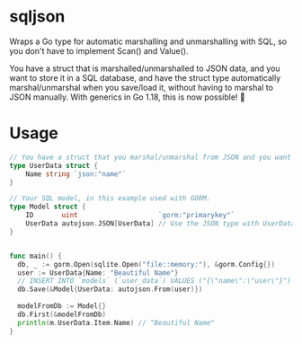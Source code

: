 # sqljson
Wraps a Go type for automatic marshalling and unmarshalling with SQL, so you don't have to implement Scan() and Value().

You have a struct that is marshalled/unmarshalled to JSON data, and you want to store it in a SQL database, and have the struct type automatically marshal/unmarshal when you save/load it, without having to marshal to JSON manually. With generics in Go 1.18, this is now possible! 🥳

# Usage
```go
// You have a struct that you marshal/unmarshal from JSON and you want to automatically unmarshal.
type UserData struct {
	Name string `json:"name"`
}

// Your SQL model, in this example used with GORM.
type Model struct {
	ID       uint                    `gorm:"primarykey"`
	UserData autojson.JSON[UserData] // Use the JSON type with UserData, your data struct, as a type parameter.
}


func main() {
  db, _ := gorm.Open(sqlite.Open("file::memory:"), &gorm.Config{})
  user := UserData{Name: "Beautiful Name"}
  // INSERT INTO `models` (`user_data`) VALUES ("{\"name\":\"user\"}") RETURNING `id`
  db.Save(&Model{UserData: autojson.From(user)})
  
  modelFromDb := Model{}
  db.First(&modelFromDb)
  println(m.UserData.Item.Name) // "Beautiful Name"
}
```
